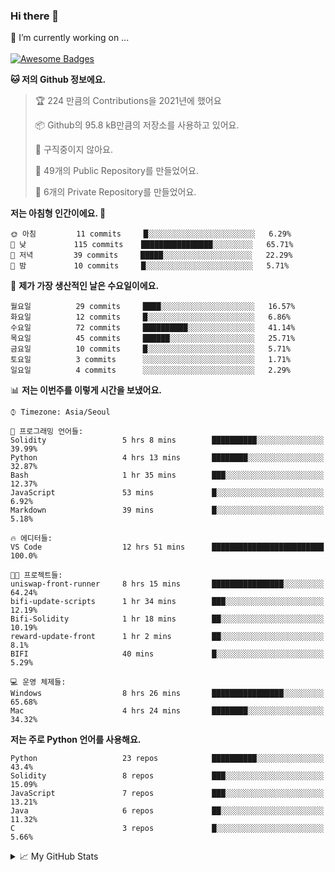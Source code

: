 ### Hi there 👋 
🔭 I’m currently working on ... </br></br>
[![Awesome Badges](https://img.shields.io/badge/Introduce-EN-green.svg)](https://github.com/tlatkdgus1/tlatkdgus1/blob/main/README.md.en)

<!--START_SECTION:waka-->
**🐱 저의 Github 정보에요.** 

> 🏆 224 만큼의 Contributions을 2021년에 했어요
 > 
> 📦 Github의 95.8 kB만큼의 저장소를 사용하고 있어요. 
 > 
> 🚫 구직중이지 않아요.
 > 
> 📜 49개의 Public Repository를 만들었어요. 
 > 
> 🔑 6개의 Private Repository를 만들었어요.  

**저는 아침형 인간이에요. 🐤** 

```text
🌞 아침         11 commits     █░░░░░░░░░░░░░░░░░░░░░░░░   6.29% 
🌆 낮　         115 commits    ████████████████░░░░░░░░░   65.71% 
🌃 저녁         39 commits     █████░░░░░░░░░░░░░░░░░░░░   22.29% 
🌙 밤　         10 commits     █░░░░░░░░░░░░░░░░░░░░░░░░   5.71%

```
📅 **제가 가장 생산적인 날은 수요일이에요.** 

```text
월요일          29 commits     ████░░░░░░░░░░░░░░░░░░░░░   16.57% 
화요일          12 commits     █░░░░░░░░░░░░░░░░░░░░░░░░   6.86% 
수요일          72 commits     ██████████░░░░░░░░░░░░░░░   41.14% 
목요일          45 commits     ██████░░░░░░░░░░░░░░░░░░░   25.71% 
금요일          10 commits     █░░░░░░░░░░░░░░░░░░░░░░░░   5.71% 
토요일          3 commits      ░░░░░░░░░░░░░░░░░░░░░░░░░   1.71% 
일요일          4 commits      ░░░░░░░░░░░░░░░░░░░░░░░░░   2.29%

```


📊 **저는 이번주를 이렇게 시간을 보냈어요.** 

```text
⌚︎ Timezone: Asia/Seoul

💬 프로그래밍 언어들: 
Solidity                 5 hrs 8 mins        ██████████░░░░░░░░░░░░░░░   39.99% 
Python                   4 hrs 13 mins       ████████░░░░░░░░░░░░░░░░░   32.87% 
Bash                     1 hr 35 mins        ███░░░░░░░░░░░░░░░░░░░░░░   12.37% 
JavaScript               53 mins             █░░░░░░░░░░░░░░░░░░░░░░░░   6.92% 
Markdown                 39 mins             █░░░░░░░░░░░░░░░░░░░░░░░░   5.18%

🔥 에디터들: 
VS Code                  12 hrs 51 mins      █████████████████████████   100.0%

🐱‍💻 프로젝트들: 
uniswap-front-runner     8 hrs 15 mins       ████████████████░░░░░░░░░   64.24% 
bifi-update-scripts      1 hr 34 mins        ███░░░░░░░░░░░░░░░░░░░░░░   12.19% 
Bifi-Solidity            1 hr 18 mins        ██░░░░░░░░░░░░░░░░░░░░░░░   10.19% 
reward-update-front      1 hr 2 mins         ██░░░░░░░░░░░░░░░░░░░░░░░   8.1% 
BIFI                     40 mins             █░░░░░░░░░░░░░░░░░░░░░░░░   5.29%

💻 운영 체제들: 
Windows                  8 hrs 26 mins       ████████████████░░░░░░░░░   65.68% 
Mac                      4 hrs 24 mins       ████████░░░░░░░░░░░░░░░░░   34.32%

```

**저는 주로 Python 언어를 사용해요.** 

```text
Python                   23 repos            ██████████░░░░░░░░░░░░░░░   43.4% 
Solidity                 8 repos             ███░░░░░░░░░░░░░░░░░░░░░░   15.09% 
JavaScript               7 repos             ███░░░░░░░░░░░░░░░░░░░░░░   13.21% 
Java                     6 repos             ██░░░░░░░░░░░░░░░░░░░░░░░   11.32% 
C                        3 repos             █░░░░░░░░░░░░░░░░░░░░░░░░   5.66%

```



<!--END_SECTION:waka-->

<details>
<summary>📈 My GitHub Stats</summary>
<p align="center"> <img src="https://github-readme-stats.vercel.app/api?username=tlatkdgus1&show_icons=true" alt="tlatkdgus1" />
</details>
